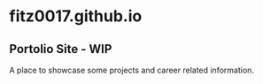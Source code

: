 # fitz0017.github.io

## Portolio Site - WIP
A place to showcase some projects and career related information.
